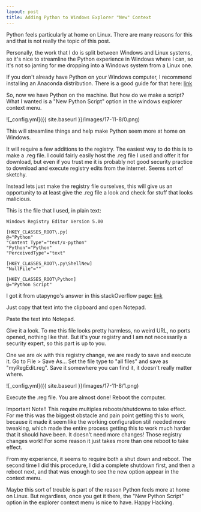 ```yaml
---
layout: post
title: Adding Python to Windows Explorer "New" Context
---
```


Python feels particularly at home on Linux. There are many reasons for this and that is not really the topic of this post.

Personally, the work that I do is split between Windows and Linux systems, so it's nice to streamline the Python experience in Windows where I can, so it's not so jarring for me dropping into a Windows system from a Linux one.

If you don't already have Python on your Windows computer, I recommend installing an Anaconda distribution. There is a good guide for that here: [link](https://medium.com/@GalarnykMichael/install-python-on-windows-anaconda-c63c7c3d1444)

So, now we have Python on the machine. But how do we make a script? What I wanted is a "New Python Script" option in the windows explorer context menu.

![_config.yml]({{ site.baseurl }}/images/17-11-8/0.png)

This will streamline things and help make Python seem more at home on Windows.

It will require a few additions to the registry. The easiest way to do this is to make a .reg file. I could fairly easily host the .reg file I used and offer it for download, but even if you trust me it is probably not good security practice to download and execute registry edits from the internet. Seems sort of sketchy.

Instead lets just make the registry file ourselves, this will give us an opportunity to at least give the .reg file a look and check for stuff that looks malicious.

This is the file that I used, in plain text:

```text
Windows Registry Editor Version 5.00

[HKEY_CLASSES_ROOT\.py]
@="Python"
"Content Type"="text/x-python"
"Python"="Python"
"PerceivedType"="text"

[HKEY_CLASSES_ROOT\.py\ShellNew]
"NullFile"=""

[HKEY_CLASSES_ROOT\Python]
@="Python Script"
```

I got it from utapyngo's answer in this stackOverflow page: [link](https://stackoverflow.com/questions/19758455/how-do-i-add-a-new-python-script-option-to-the-context-menu)

Just copy that text into the clipboard and open Notepad.

Paste the text into Notepad.

Give it a look. To me this file looks pretty harmless, no weird URL, no ports opened, nothing like that. But it's your registry and I am not necessarily a security expert, so this part is up to you.

One we are ok with this registry change, we are ready to save and execute it. Go to File > Save As... Set the file type to "all files" and save as "myRegEdit.reg". Save it somewhere you can find it, it doesn't really matter where.

![_config.yml]({{ site.baseurl }}/images/17-11-8/1.png)

Execute the .reg file. You are almost done! Reboot the computer.

Important Note!! This require multiples reboots/shutdowns to take effect. For me this was the biggest obstacle and pain point getting this to work, because it made it seem like the working configuration still needed more tweaking, which made the entire process getting this to work much harder that it should have been. It doesn't need more changes! Those registry changes work! For some reason it just takes more than one reboot to take effect.

From my experience, it seems to require both a shut down and reboot. The second time I did this procedure, I did a complete shutdown first, and then a reboot next, and that was enough to see the new option appear in the context menu.

Maybe this sort of trouble is part of the reason Python feels more at home on Linux. But regardless, once you get it there, the "New Python Script" option in the explorer context menu is nice to have. Happy Hacking.

